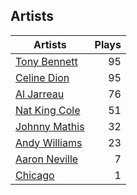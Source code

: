## Artists
Artists | Plays 
----- | -----: 
[Tony Bennett](/artists/tony-bennett-2564) | 95
[Celine Dion](/artists/celine-dion-39068) | 95
[Al Jarreau](/artists/al-jarreau-1769) | 76
[Nat King Cole](/artists/nat-king-cole-3428) | 51
[Johnny Mathis](/artists/johnny-mathis-14581) | 32
[Andy Williams](/artists/andy-williams-16425) | 23
[Aaron Neville](/artists/aaron-neville-384) | 7
[Chicago](/artists/chicago-5663) | 1

